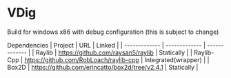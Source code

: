 # VDig

Build for windows x86 with debug configuration (this is subject to change)

Dependencies
| Project  | URL | Linked |
| ------------- | ------------- | ------------- |
| Raylib  | https://github.com/raysan5/raylib  | Statically |
| Raylib-Cpp | https://github.com/RobLoach/raylib-cpp  | Integrated(wrapper) |
| Box2D  | https://github.com/erincatto/box2d/tree/v2.4.1  | Statically |
